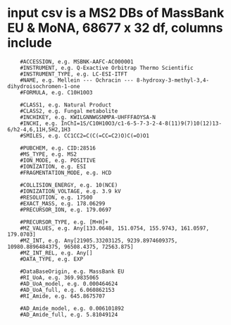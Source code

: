 # input csv is a MS2 DBs of MassBank EU & MoNA, 68677 x 32 df, columns include 
        #ACCESSION, e.g. MSBNK-AAFC-AC000001
        #INSTRUMENT, e.g. Q-Exactive Orbitrap Thermo Scientific
        #INSTRUMENT_TYPE, e.g. LC-ESI-ITFT
        #NAME, e.g. Mellein --- Ochracin --- 8-hydroxy-3-methyl-3,4-dihydroisochromen-1-one
        #FORMULA, e.g. C10H10O3

        #CLASS1, e.g. Natural Product
        #CLASS2, e.g. Fungal metabolite
        #INCHIKEY, e.g. KWILGNNWGSNMPA-UHFFFAOYSA-N
        #INCHI, e.g. InChI=1S/C10H10O3/c1-6-5-7-3-2-4-8(11)9(7)10(12)13-6/h2-4,6,11H,5H2,1H3
        #SMILES, e.g. CC1CC2=C(C(=CC=C2)O)C(=O)O1

        #PUBCHEM, e.g. CID:28516
        #MS_TYPE, e.g. MS2
        #ION_MODE, e.g. POSITIVE
        #IONIZATION, e.g. ESI
        #FRAGMENTATION_MODE, e.g. HCD

        #COLLISION_ENERGY, e.g. 10(NCE)
        #IONIZATION_VOLTAGE, e.g. 3.9 kV
        #RESOLUTION, e.g. 17500
        #EXACT_MASS, e.g. 178.06299
        #PRECURSOR_ION, e.g. 179.0697

        #PRECURSOR_TYPE, e.g. [M+H]+
        #MZ_VALUES, e.g. Any[133.0648, 151.0754, 155.9743, 161.0597, 179.0703]
        #MZ_INT, e.g. Any[21905.33203125, 9239.8974609375, 10980.8896484375, 96508.4375, 72563.875]
        #MZ_INT_REL, e.g. Any[]
        #DATA_TYPE, e.g. EXP

        #DataBaseOrigin, e.g. MassBank EU
        #RI_UoA, e.g. 369.9835065
        #AD_UoA_model, e.g. 0.000464624
        #AD_UoA_full, e.g. 6.060862153
        #RI_Amide, e.g. 645.8675707
        
        #AD_Amide_model, e.g. 0.006101892
        #AD_Amide_full, e.g. 5.81049124